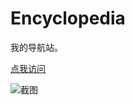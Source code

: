# Encyclopedia

我的导航站。

[点我访问](https://lexmin0412.github.io/encyclopedia/)

![截图](./docs_assets/screenshot.png)